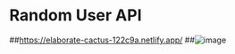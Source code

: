 # Random User API
##https://elaborate-cactus-122c9a.netlify.app/
##![image](https://github.com/codingfun5/randomuser-api/assets/120322290/00c19ec9-56db-49e9-be42-ff25d557ebe7)



